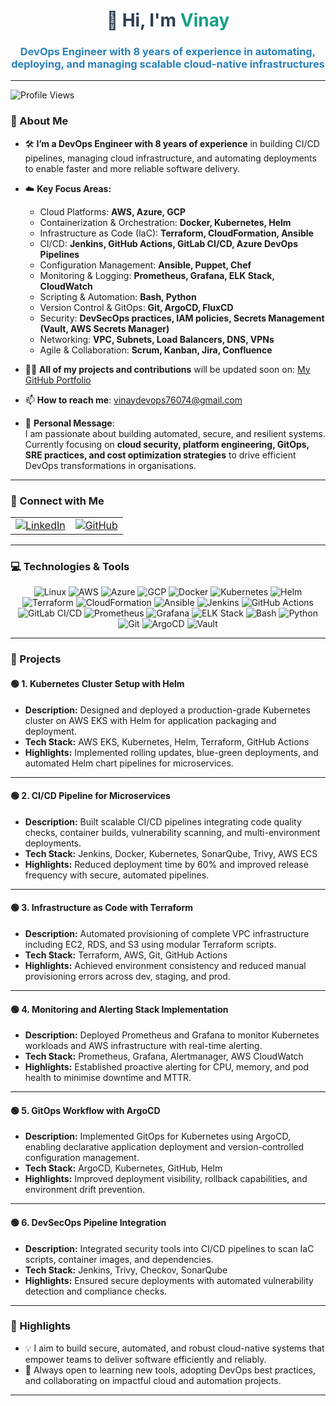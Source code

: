 <h1 align="center" style="color: #2c3e50;">👋 Hi, I'm <span style="color: #16a085;">Vinay</span></h1>
<h3 align="center" style="color: #2980b9;">DevOps Engineer with 8 years of experience in automating, deploying, and managing scalable cloud-native infrastructures</h3>

---

<p align="left">
  <img src="https://komarev.com/ghpvc/?username=devopswithvinay&label=Profile%20Views&color=0e75b6&style=flat" alt="Profile Views" />
</p>

### 🌟 About Me  
- 🛠️ **I’m a DevOps Engineer with 8 years of experience** in building CI/CD pipelines, managing cloud infrastructure, and automating deployments to enable faster and more reliable software delivery.  
- ☁️ **Key Focus Areas:**  
  - Cloud Platforms: **AWS, Azure, GCP**  
  - Containerization & Orchestration: **Docker, Kubernetes, Helm**  
  - Infrastructure as Code (IaC): **Terraform, CloudFormation, Ansible**  
  - CI/CD: **Jenkins, GitHub Actions, GitLab CI/CD, Azure DevOps Pipelines**  
  - Configuration Management: **Ansible, Puppet, Chef**  
  - Monitoring & Logging: **Prometheus, Grafana, ELK Stack, CloudWatch**  
  - Scripting & Automation: **Bash, Python**  
  - Version Control & GitOps: **Git, ArgoCD, FluxCD**  
  - Security: **DevSecOps practices, IAM policies, Secrets Management (Vault, AWS Secrets Manager)**  
  - Networking: **VPC, Subnets, Load Balancers, DNS, VPNs**  
  - Agile & Collaboration: **Scrum, Kanban, Jira, Confluence**

- 👨‍💻 **All of my projects and contributions** will be updated soon on: [My GitHub Portfolio](https://github.com/devopswithvinay)  
- 📫 **How to reach me**: vinaydevops76074@gmail.com  
- 💬 **Personal Message**:  
  I am passionate about building automated, secure, and resilient systems. Currently focusing on **cloud security, platform engineering, GitOps, SRE practices, and cost optimization strategies** to drive efficient DevOps transformations in organisations.

---

### 🤝 Connect with Me  
<p align="center">
<div>
  <table>
    <tr>
      <td>
        <a href="https://www.linkedin.com/in/vinay-kumar-93647a286/" target="_blank">
          <img src="https://img.shields.io/badge/LinkedIn-Profile-blue?style=for-the-badge&logo=linkedin" alt="LinkedIn" />
        </a>
      </td>
      <td>
        <a href="https://github.com/devopswithvinay" target="_blank">
          <img src="https://img.shields.io/badge/GitHub-Profile-green?style=for-the-badge&logo=github" alt="GitHub" />
        </a>
      </td>
    </tr>
  </table>
</div>
</p>

---

### 💻 Technologies & Tools  
<p align="center">
  <img src="https://img.shields.io/badge/Linux-FCC624?style=for-the-badge&logo=linux&logoColor=black" alt="Linux" />
  <img src="https://img.shields.io/badge/AWS-232F3E?style=for-the-badge&logo=amazon-aws&logoColor=white" alt="AWS" />
  <img src="https://img.shields.io/badge/Azure-0078D4?style=for-the-badge&logo=azure-devops&logoColor=white" alt="Azure" />
  <img src="https://img.shields.io/badge/GCP-4285F4?style=for-the-badge&logo=google-cloud&logoColor=white" alt="GCP" />
  <img src="https://img.shields.io/badge/Docker-2496ED?style=for-the-badge&logo=docker&logoColor=white" alt="Docker" />
  <img src="https://img.shields.io/badge/Kubernetes-326CE5?style=for-the-badge&logo=kubernetes&logoColor=white" alt="Kubernetes" />
  <img src="https://img.shields.io/badge/Helm-0F1689?style=for-the-badge&logo=helm&logoColor=white" alt="Helm" />
  <img src="https://img.shields.io/badge/Terraform-623CE4?style=for-the-badge&logo=terraform&logoColor=white" alt="Terraform" />
  <img src="https://img.shields.io/badge/CloudFormation-FF4F8B?style=for-the-badge&logo=amazon-aws&logoColor=white" alt="CloudFormation" />
  <img src="https://img.shields.io/badge/Ansible-EE0000?style=for-the-badge&logo=ansible&logoColor=white" alt="Ansible" />
  <img src="https://img.shields.io/badge/Jenkins-D24939?style=for-the-badge&logo=jenkins&logoColor=white" alt="Jenkins" />
  <img src="https://img.shields.io/badge/GitHub%20Actions-2088FF?style=for-the-badge&logo=github-actions&logoColor=white" alt="GitHub Actions" />
  <img src="https://img.shields.io/badge/GitLab%20CI/CD-FCA121?style=for-the-badge&logo=gitlab&logoColor=white" alt="GitLab CI/CD" />
  <img src="https://img.shields.io/badge/Prometheus-E6522C?style=for-the-badge&logo=prometheus&logoColor=white" alt="Prometheus" />
  <img src="https://img.shields.io/badge/Grafana-F46800?style=for-the-badge&logo=grafana&logoColor=white" alt="Grafana" />
  <img src="https://img.shields.io/badge/ELK%20Stack-005571?style=for-the-badge&logo=elastic&logoColor=white" alt="ELK Stack" />
  <img src="https://img.shields.io/badge/Bash-4EAA25?style=for-the-badge&logo=gnu-bash&logoColor=white" alt="Bash" />
  <img src="https://img.shields.io/badge/Python-3776AB?style=for-the-badge&logo=python&logoColor=white" alt="Python" />
  <img src="https://img.shields.io/badge/Git-F05032?style=for-the-badge&logo=git&logoColor=white" alt="Git" />
  <img src="https://img.shields.io/badge/ArgoCD-EF7B4D?style=for-the-badge&logo=argo&logoColor=white" alt="ArgoCD" />
  <img src="https://img.shields.io/badge/Vault-000000?style=for-the-badge&logo=vault&logoColor=white" alt="Vault" />
</p>

---

### 🚀 Projects

#### 🟢 **1. Kubernetes Cluster Setup with Helm**
- **Description:** Designed and deployed a production-grade Kubernetes cluster on AWS EKS with Helm for application packaging and deployment.  
- **Tech Stack:** AWS EKS, Kubernetes, Helm, Terraform, GitHub Actions  
- **Highlights:** Implemented rolling updates, blue-green deployments, and automated Helm chart pipelines for microservices.

---

#### 🟢 **2. CI/CD Pipeline for Microservices**
- **Description:** Built scalable CI/CD pipelines integrating code quality checks, container builds, vulnerability scanning, and multi-environment deployments.  
- **Tech Stack:** Jenkins, Docker, Kubernetes, SonarQube, Trivy, AWS ECS  
- **Highlights:** Reduced deployment time by 60% and improved release frequency with secure, automated pipelines.

---

#### 🟢 **3. Infrastructure as Code with Terraform**
- **Description:** Automated provisioning of complete VPC infrastructure including EC2, RDS, and S3 using modular Terraform scripts.  
- **Tech Stack:** Terraform, AWS, Git, GitHub Actions  
- **Highlights:** Achieved environment consistency and reduced manual provisioning errors across dev, staging, and prod.

---

#### 🟢 **4. Monitoring and Alerting Stack Implementation**
- **Description:** Deployed Prometheus and Grafana to monitor Kubernetes workloads and AWS infrastructure with real-time alerting.  
- **Tech Stack:** Prometheus, Grafana, Alertmanager, AWS CloudWatch  
- **Highlights:** Established proactive alerting for CPU, memory, and pod health to minimise downtime and MTTR.

---

#### 🟢 **5. GitOps Workflow with ArgoCD**
- **Description:** Implemented GitOps for Kubernetes using ArgoCD, enabling declarative application deployment and version-controlled configuration management.  
- **Tech Stack:** ArgoCD, Kubernetes, GitHub, Helm  
- **Highlights:** Improved deployment visibility, rollback capabilities, and environment drift prevention.

---

#### 🟢 **6. DevSecOps Pipeline Integration**
- **Description:** Integrated security tools into CI/CD pipelines to scan IaC scripts, container images, and dependencies.  
- **Tech Stack:** Jenkins, Trivy, Checkov, SonarQube  
- **Highlights:** Ensured secure deployments with automated vulnerability detection and compliance checks.

---

### 🚀 Highlights  
- 💡 I aim to build secure, automated, and robust cloud-native systems that empower teams to deliver software efficiently and reliably.  
- 🎯 Always open to learning new tools, adopting DevOps best practices, and collaborating on impactful cloud and automation projects.

---
